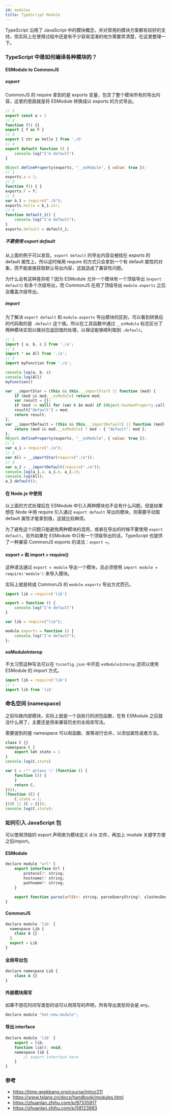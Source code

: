 ```yaml
---
id: modules
title: TypeScript Module
---
```


TypeScript 沿用了 JavaScript 中的模块概念，并对常用的模块方案都有较好的支持，但实际上在使用过程中还是有不少容易混淆的地方需要弄清楚，在这里整理一下。

<!--truncate-->

### TypeScript 中是如何编译各种模块的？
#### ESModule to CommonJS
##### export

CommonJS 的 require 拿到的是 exports 变量，包含了整个模块所有的导出内容，这里的思路就是将 ESModule 转换成以 exports 的方式导出。

```js
// 1
export const a = 1
// 2
function f() {}
export { f as F }
// 3
export { str as hello } from './b'
// 4
export default function () {
    console.log("I'm default")
}
```

```js
Object.defineProperty(exports, "__esModule", { value: true });
// 1
exports.a = 1;
// 2
function f() { }
exports.F = f;
// 3
var b_1 = require("./b");
exports.hello = b_1.str;
// 4
function default_1() {
    console.log("I'm default");
}
exports.default = default_1;
```

##### 不要使用 export default

从上面的例子可以发现，`export default` 的导出内容会被挂在 exports 的 default 属性上。所以这时候用 require 的方式只会拿到一个有 default 属性的对象，而不能直接获取默认导出内容，这就造成了兼容性问题。

为什么会有这种差异呢？因为 ESModule 允许一个模块有一个顶级导出 (`export default`) 和多个次级导出，而 CommonJS 在用了顶级导出 `module.exports` 之后会覆盖次级导出。

##### import

为了解决 `export default` 和 `module.exports` 导出模块的区别，可以看到转换后的代码取的是 `.default` 这个值。所以在工具函数中通过 `__esModule` 标志区分了两种模块实现以做对应返回值的处理，以保证能够顺利取到 `.default`。

```js
// 1
import { a, b, c } from './a';
// 2
import * as All from './a';
// 3
import myFunction from './a';

console.log(a, b, c)
console.log(All)
myFunction()
```

```js
var __importStar = (this && this.__importStar) || function (mod) {
    if (mod && mod.__esModule) return mod;
    var result = {};
    if (mod != null) for (var k in mod) if (Object.hasOwnProperty.call(mod, k)) result[k] = mod[k];
    result["default"] = mod;
    return result;
};
var __importDefault = (this && this.__importDefault) || function (mod) {
    return (mod && mod.__esModule) ? mod : { "default": mod };
};
Object.defineProperty(exports, "__esModule", { value: true });
// 1
var a_1 = require("./a");
// 2
var All = __importStar(require("./a"));
// 3
var a_2 = __importDefault(require("./a"));
console.log(a_1.a, a_1.b, a_1.c);
console.log(All);
a_2.default();
```

#### 在 Node.js 中使用

以上面的方式处理后在 ESModule 中引入两种模块也不会有什么问题，但是如果想在 Node 中用 require 引入通过 `export default` 导出的模块，则需要手动取 default 属性才能拿到值，这就比较麻烦。

为了避免这个问题只能避免两种模块的混用，或者在导出的时候不要使用 `export default`，另外如果在 ESModule 中只有一个顶级导出的话，TypeScript 也提供了一种兼容 CommonJS exports 的语法：`export =`。

#### export = 和 import = require()

这种语法通过 `export = module` 导出一个模块，且必须使用 `import module = require('module')` 来导入模块。

实际上就是转成 CommonJS 的 `module.exports` 导出方式而已。

```js
import lib = require('lib')

export = function () {
    console.log("I'm default")
}
```

```js
var lib = require("lib");

module.exports = function () {
    console.log("I'm default");
};
```

#### esModuleInterop

不太习惯这种写法可以在 `tsconfig.json` 中开启 `esModuleInterop` 选项以使用 ESModule 的 import 方式。

```js
import lib = require('lib')
// ↓
import lib from 'lib'
```

### 命名空间 (namespace)

之前叫做内部模块，实际上就是一个自执行的闭包函数，在有 ESModule 之后就没什么用了，主要还是用来兼容历史的全局库写法。

需要提到的是 namespace 可以和函数、类等进行合并，以添加属性或者方法。

```js
class C {}
namespace C {
    export let state = 1
}
console.log(C.state)
```

```js
var C = /** @class */ (function () {
    function C() {
    }
    return C;
}());
(function (C) {
    C.state = 1;
})(C || (C = {}));
console.log(C.state);
```

### 如何引入 JavaScript 包

可以使用顶级的 export 声明来为模块定义 d.ts 文件，再加上 module 关键字方便之后import。

#### ESModule

```js
declare module "url" {
    export interface Url {
        protocol?: string;
        hostname?: string;
        pathname?: string;
    }

    export function parse(urlStr: string, parseQueryString?, slashesDenoteHost?): Url;
}
```

#### CommonJS

```js
declare module 'lib' {
  namespace Lib {
    class A {}
  }
  export = Lib
}
```

#### 全局导出包

```js
declare namespace Lib {
    class A {}
}
```

#### 外部模块简写

如果不想花时间写类型的话可以用简写的声明，所有导出类型将会是 any。

```js
declare module "hot-new-module";
```

#### 导出 interface

```js
declare module 'lib' {
    export = lib;
    function lib(): void;
    namespace lib {
        // export interface here
    }
}
```

### 参考

* https://time.geekbang.org/course/intro/211
* https://www.tslang.cn/docs/handbook/modules.html
* https://zhuanlan.zhihu.com/p/97335917
* https://zhuanlan.zhihu.com/p/58123993